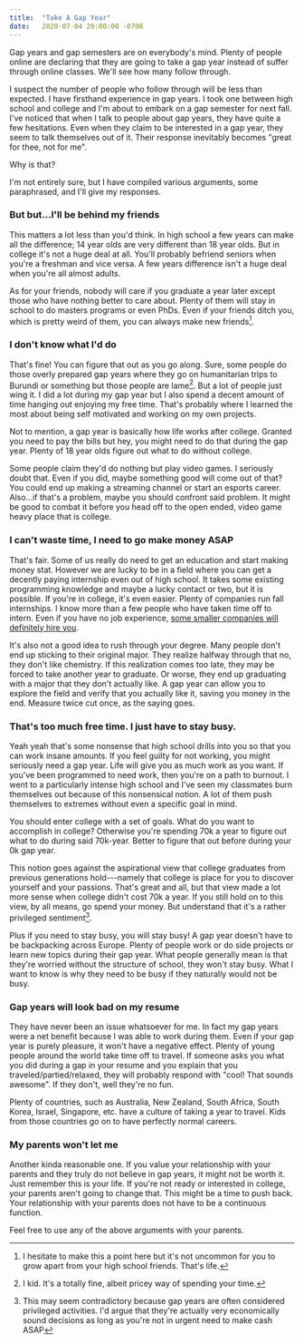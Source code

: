 ```yaml
---
title:  "Take A Gap Year"
date:   2020-07-04 20:00:00 -0700
---
```


Gap years and gap semesters are on everybody's mind. Plenty of people
online are declaring that they are going to take a gap year instead of
suffer through online classes. We'll see how many follow through.

I suspect the number of people who follow through will be less than
expected. I have firsthand experience in gap years. I took one between
high school and college and I'm about to embark on a gap semester for
next fall. I've noticed that when I talk to people about gap years,
they have quite a few hesitations. Even when they claim to be
interested in a gap year, they seem to talk themselves out of
it. Their response inevitably becomes "great for thee, not for me".

Why is that?

I'm not entirely sure, but I have compiled various arguments, some
paraphrased, and I'll give my responses.

### But but...I'll be behind my friends

This matters a lot less than you'd think. In high school a few years
can make all the difference; 14 year olds are very different than 18
year olds. But in college it's not a huge deal at all. You'll probably
befriend seniors when you're a freshman and vice versa. A few years
difference isn't a huge deal when you're all almost adults.

As for your friends, nobody will care if you graduate a year later
except those who have nothing better to care about. Plenty of them
will stay in school to do masters programs or even PhDs. Even if your
friends ditch you, which is pretty weird of them, you can always make
new friends[^1].

[^1]: I hesitate to make this a point here but it's not uncommon for
    you to grow apart from your high school friends. That's life.

### I don't know what I'd do

That's fine! You can figure that out as you go along. Sure, some
people do those overly prepared gap years where they go on
humanitarian trips to Burundi or something but those people are
lame[^2]. But a lot of people just wing it. I did a lot during my gap
year but I also spend a decent amount of time hanging out enjoying my
free time. That's probably where I learned the most about being self
motivated and working on my own projects.

Not to mention, a gap year is basically how life works after
college. Granted you need to pay the bills but hey, you might need to
do that during the gap year. Plenty of 18 year olds figure out what to
do without college.

Some people claim they'd do nothing but play video games. I seriously
doubt that. Even if you did, maybe something good will come out of
that? You could end up making a streaming channel or start an esports
career. Also...if that's a problem, maybe you should confront said
problem. It might be good to combat it before you head off to the open
ended, video game heavy place that is college.

[^2]: I kid. It's a totally fine, albeit pricey way of spending your
    time.

### I can't waste time, I need to go make money ASAP

That's fair. Some of us really do need to get an education and start
making money stat. However we are lucky to be in a field where you can
get a decently paying internship even out of high school. It takes
some existing programming knowledge and maybe a lucky contact or two,
but it is possible. If you're in college, it's even easier. Plenty of
companies run fall internships. I know more than a few people who have
taken time off to intern. Even if you have no job experience, [some
smaller companies will definitely hire
you](https://blog.torchnyu.com/2020/06/04/is-it-too-late.html).

It's also not a good idea to rush through your degree. Many people
don't end up sticking to their original major. They realize halfway
through that no, they don't like chemistry. If this realization comes
too late, they may be forced to take another year to graduate. Or
worse, they end up graduating with a major that they don't actually
like. A gap year can allow you to explore the field and verify that
you actually like it, saving you money in the end. Measure twice cut
once, as the saying goes.

### That's too much free time. I just have to stay busy.

Yeah yeah that's some nonsense that high school drills into you so
that you can work insane amounts. If you feel guilty for not working,
you might seriously need a gap year. Life will give you as much work
as you want. If you've been programmed to need work, then you're on a
path to burnout. I went to a particularly intense high school and I've
seen my classmates burn themselves out because of this nonsensical
notion. A lot of them push themselves to extremes without even a
specific goal in mind.

You should enter college with a set of goals. What do you want to
accomplish in college? Otherwise you're spending 70k a year to figure
out what to do during said 70k-year. Better to figure that out before
during your 0k gap year.

This notion goes against the aspirational view that college graduates
from previous generations hold---namely that college is place for you
to discover yourself and your passions. That's great and all, but that
view made a lot more sense when college didn't cost 70k a year. If you
still hold on to this view, by all means, go spend your money. But
understand that it's a rather privileged sentiment[^3].

[^3]: This may seem contradictory because gap years are often
    considered privileged activities. I'd argue that they're actually
    very economically sound decisions as long as you're not in urgent
    need to make cash ASAP

Plus if you need to stay busy, you will stay busy! A gap year doesn't
have to be backpacking across Europe. Plenty of people work or do side
projects or learn new topics during their gap year. What people
generally mean is that they're worried without the structure of
school, they won't stay busy. What I want to know is why they need to
be busy if they naturally would not be busy.

### Gap years will look bad on my resume

They have never been an issue whatsoever for me. In fact my gap years
were a net benefit because I was able to work during them. Even if
your gap year is purely pleasure, it won't have a negative
effect. Plenty of young people around the world take time off to
travel. If someone asks you what you did during a gap in your resume
and you explain that you traveled/partied/relaxed, they will probably
respond with "cool! That sounds awesome". If they don't, well they're no
fun.

Plenty of countries, such as Australia, New Zealand, South Africa,
South Korea, Israel, Singapore, etc. have a culture of taking a year
to travel. Kids from those countries go on to have perfectly normal
careers.

### My parents won't let me

Another kinda reasonable one. If you value your relationship with your
parents and they truly do not believe in gap years, it might not be
worth it. Just remember this is your life. If you're not ready or
interested in college, your parents aren't going to change that. This
might be a time to push back. Your relationship with your parents does
not have to be a continuous function.

Feel free to use any of the above arguments with your parents.
